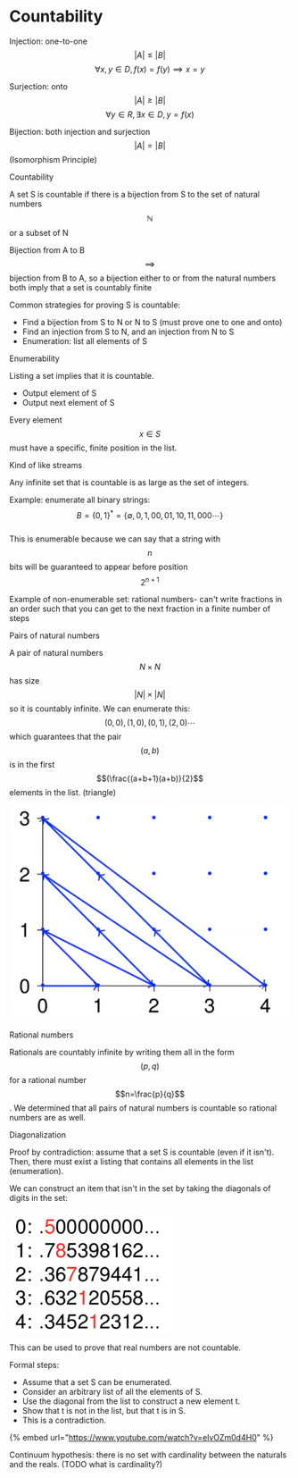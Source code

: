 # Countability

Injection: one-to-one $$|A| \le |B|$$ $$\forall x,y \in D, f(x) = f(y) \implies x = y$$

Surjection: onto $$|A| \ge |B|$$$$\forall y \in R, \exists x \in D, y = f(x)$$

Bijection: both injection and surjection $$|A| = |B|$$ \(Isomorphism Principle\)





Countability

A set S is countable if there is a bijection from S to the set of natural numbers $$\mathbb{N}$$or a subset of N

Bijection from A to B $$\implies$$bijection from B to A, so a bijection either to or from the natural numbers both imply that a set is countably finite

Common strategies for proving S is countable:

* Find a bijection from S to N or N to S \(must prove one to one and onto\)
* Find an injection from S to N, and an injection from N to S
* Enumeration: list all elements of S

Enumerability

Listing a set implies that it is countable.

* Output element of S
* Output next element of S

Every element $$x \in S$$must have a specific, finite position in the list.

Kind of like streams

Any infinite set that is countable is as large as the set of integers.

Example: enumerate all binary strings: $$B = \{0, 1\}^* = \{\emptyset, 0, 1, 00, 01, 10, 11, 000 \cdots \}$$   
This is enumerable because we can say that a string with $$n$$bits will be guaranteed to appear before position $$2^{n+1}$$

Example of non-enumerable set: rational numbers- can't write fractions in an order such that you can get to the next fraction in a finite number of steps



Pairs of natural numbers

A pair of natural numbers $$N \times N$$ has size $$|N| \times |N|$$so it is countably infinite. We can enumerate this: $$(0,0), (1,0), (0,1), (2,0) \cdots$$which guarantees that the pair $$(a,b)$$is in the first $$(\frac{(a+b+1)(a+b)}{2}$$elements in the list. \(triangle\)

![](../.gitbook/assets/image%20%2813%29.png)

Rational numbers

Rationals are countably infinite by writing them all in the form $$(p,q)$$for a rational number $$n=\frac{p}{q}$$. We determined that all pairs of natural numbers is countable so rational numbers are as well.



Diagonalization

Proof by contradiction: assume that a set S is countable \(even if it isn't\). Then, there must exist a listing that contains all elements in the list \(enumeration\).

We can construct an item that isn't in the set by taking the diagonals of digits in the set:

![](../.gitbook/assets/image%20%2815%29.png)

This can be used to prove that real numbers are not countable.

Formal steps:

* Assume that a set S can be enumerated.
* Consider an arbitrary list of all the elements of S.
* Use the diagonal from the list to construct a new element t.
* Show that t is not in the list, but that t is in S.
* This is a contradiction.

{% embed url="https://www.youtube.com/watch?v=elvOZm0d4H0" %}

Continuum hypothesis: there is no set with cardinality between the naturals and the reals. \(TODO what is cardinality?\)

